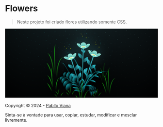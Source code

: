 # Flowers

> Neste projeto foi criado flores utilizando somente CSS.

<img src="flores.png" alt="exemplo imagem">

Copyright © 2024 - [Pabllo Viana](https://github.com/pablloviana)

Sinta-se à vontade para usar, copiar, estudar, modificar e mesclar livremente.
